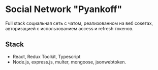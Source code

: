 # Social Network "Pyankoff"

Full stack социальная сеть с чатом, реализованном на веб сокетах, авторизацией с использованием access и refresh токенов.

## Stack

- React, Redux Toolkit, Typescript
- Node.js, express.js, multer, mongoose, jsonwebtoken.

